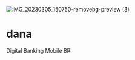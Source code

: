 ![IMG_20230305_150750-removebg-preview (3)](https://user-images.githubusercontent.com/126753747/223654392-2c9d2849-66d6-4f0c-a4dc-1cc6e51ebef5.png)
# dana
Digital Banking Mobile BRI 
